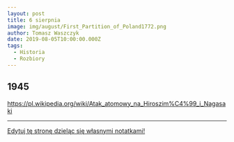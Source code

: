 ```yaml
---
layout: post
title: 6 sierpnia
image: img/august/First_Partition_of_Poland1772.png
author: Tomasz Waszczyk
date: 2019-08-05T10:00:00.000Z
tags:
  - Historia
  - Rozbiory
---
```


## 1945

https://pl.wikipedia.org/wiki/Atak_atomowy_na_Hiroszim%C4%99_i_Nagasaki

---

<a href="https://github.com/TomaszWaszczyk/historia.waszczyk.com/edit/master/src/content/august-6.md" target="_blank">Edytuj tę stronę dzieląc się własnymi notatkami!</a>
